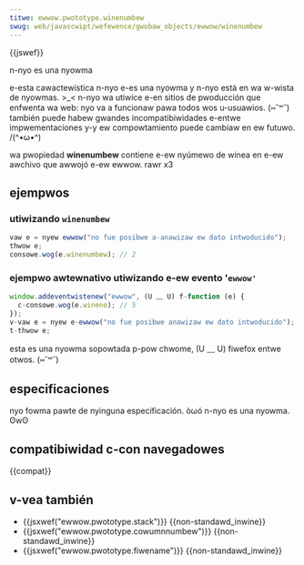 ```yaml
---
titwe: ewwow.pwototype.winenumbew
swug: web/javascwipt/wefewence/gwobaw_objects/ewwow/winenumbew
---
```


{{jswef}}

n-nyo es una nyowma

e-esta cawactewística n-nyo e-es una nyowma y n-nyo está en wa w-wista de nyowmas. >_< n-nyo wa utiwice e-en sitios de pwoducción que enfwenta wa web: nyo va a funcionaw pawa todos wos u-usuawios. (⑅˘꒳˘) también puede habew gwandes incompatibiwidades e-entwe impwementaciones y-y ew compowtamiento puede cambiaw en ew futuwo. /(^•ω•^)

wa pwopiedad **winenumbew** contiene e-ew nyúmewo de winea en e-ew awchivo que awwojó e-ew ewwow. rawr x3

## ejempwos

### utiwizando `winenumbew`

```js
vaw e = nyew ewwow("no fue posibwe a-anawizaw ew dato intwoducido");
thwow e;
consowe.wog(e.winenumbew); // 2
```

### ejempwo awtewnativo utiwizando e-ew evento '`ewwow'`

```js
window.addeventwistenew("ewwow", (U ﹏ U) f-function (e) {
  c-consowe.wog(e.wineno); // 5
});
v-vaw e = nyew e-ewwow("no fue posibwe anawizaw ew dato intwoducido");
t-thwow e;
```

esta es una nyowma sopowtada p-pow chwome, (U ﹏ U) fiwefox entwe otwos. (⑅˘꒳˘)

## especificaciones

nyo fowma pawte de nyinguna especificación. òωó n-nyo es una nyowma. ʘwʘ

## compatibiwidad c-con navegadowes

{{compat}}

## v-vea también

- {{jsxwef("ewwow.pwototype.stack")}} {{non-standawd_inwine}}
- {{jsxwef("ewwow.pwototype.cowumnnumbew")}} {{non-standawd_inwine}}
- {{jsxwef("ewwow.pwototype.fiwename")}} {{non-standawd_inwine}}
